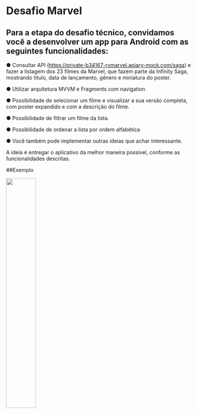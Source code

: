 # Desafio Marvel

## Para a etapa do desafio técnico, convidamos você a desenvolver um app para Android com as seguintes funcionalidades: 

● Consultar API (https://private-b34167-rvmarvel.apiary-mock.com/saga) e fazer a listagem dos 23 filmes da Marvel, que fazem parte da Infinity Saga, mostrando título, data de lançamento, gênero e miniatura do poster.

● Utilizar arquitetura MVVM e Fragments com navigation

● Possibilidade de selecionar um filme e visualizar a sua versão completa, com poster expandido e com a descrição do filme. 

● Possibilidade de filtrar um filme da lista. 

● Possibilidade de ordenar a lista por ordem alfabética

● Você também pode implementar outras ideias que achar interessante. 


A ideia é entregar o aplicativo da melhor maneira possível, conforme as funcionalidades descritas. 

##Exemplo


<img src="https://media.giphy.com/media/hKrUcqLdMJQxTmzf6G/giphy.gif" width="40%" height="40%" />
